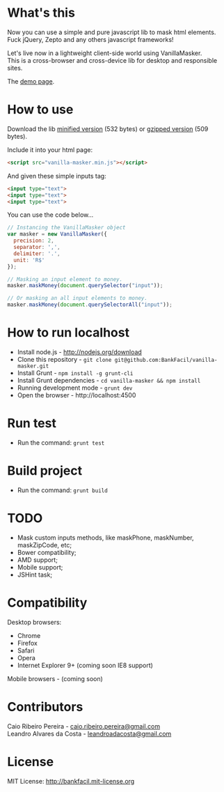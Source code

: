 # What's this

Now you can use a simple and pure javascript lib to mask html elements. Fuck jQuery, Zepto and any others javascript frameworks!

Let's live now in a lightweight client-side world using VanillaMasker.  
This is a cross-browser and cross-device lib for desktop and responsible sites.

The [demo page](http://bankfacil.github.io/vanilla-masker/demo.html).

# How to use

Download the lib [minified version](https://raw.githubusercontent.com/BankFacil/vanilla-masker/master/build/vanilla-masker.min.js) (532 bytes) or [gzipped version](https://raw.githubusercontent.com/BankFacil/vanilla-masker/master/build/vanilla-masker.min.gz.js) (509 bytes).

Include it into your html page:
``` html
<script src="vanilla-masker.min.js"></script>
```

And given these simple inputs tag:
``` html
<input type="text">
<input type="text">
<input type="text">
```

You can use the code below...
``` javascript
// Instancing the VanillaMasker object
var masker = new VanillaMasker({
  precision: 2,
  separator: ',',
  delimiter: '.',
  unit: 'R$'
});

// Masking an input element to money.
masker.maskMoney(document.querySelector("input"));

// Or masking an all input elements to money.
masker.maskMoney(document.querySelectorAll("input"));
```

# How to run localhost

* Install node.js - http://nodejs.org/download
* Clone this repository - `git clone git@github.com:BankFacil/vanilla-masker.git`
* Install Grunt - `npm install -g grunt-cli`
* Install Grunt dependencies - `cd vanilla-masker && npm install`
* Running development mode - `grunt dev`
* Open the browser - http://localhost:4500

# Run test

* Run the command: `grunt test`

# Build project

* Run the command: `grunt build`

# TODO

* Mask custom inputs methods, like maskPhone, maskNumber, maskZipCode, etc;
* Bower compatibility;
* AMD support;
* Mobile support;
* JSHint task;

# Compatibility

Desktop browsers:

* Chrome
* Firefox
* Safari
* Opera
* Internet Explorer 9+ (coming soon IE8 support)

Mobile browsers - (coming soon)

# Contributors

Caio Ribeiro Pereira - caio.ribeiro.pereira@gmail.com  
Leandro Alvares da Costa - leandroadacosta@gmail.com

# License

MIT License: http://bankfacil.mit-license.org
